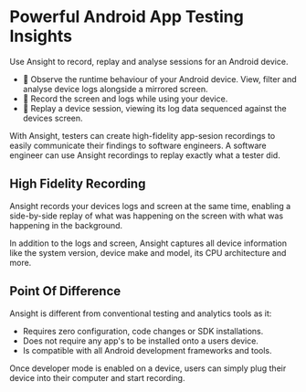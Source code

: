# Powerful Android App Testing Insights

Use Ansight to record, replay and analyse sessions for an Android device.

 * 👀  Observe the runtime behaviour of your Android device. View, filter and analyse device logs alongside a mirrored screen.
 * 🎥  Record the screen and logs while using your device.
 * 📼  Replay a device session, viewing its log data sequenced against the devices screen.

With Ansight, testers can create high-fidelity app-sesion recordings to easily communicate their findings to software engineers. A software engineer can use Ansight recordings to replay exactly what a tester did.

## High Fidelity Recording

Ansight records your devices logs and screen at the same time, enabling a side-by-side replay of what was happening on the screen with what was happening in the background.

In addition to the logs and screen, Ansight captures all device information like the system version, device make and model, its CPU architecture and more.

## Point Of Difference

Ansight is different from conventional testing and analytics tools as it:

 * Requires zero configuration, code changes or SDK installations.
 * Does not require any app's to be installed onto a users device.
 * Is compatible with all Android development frameworks and tools.

Once developer mode is enabled on a device, users can simply plug their device into their computer and start recording.
